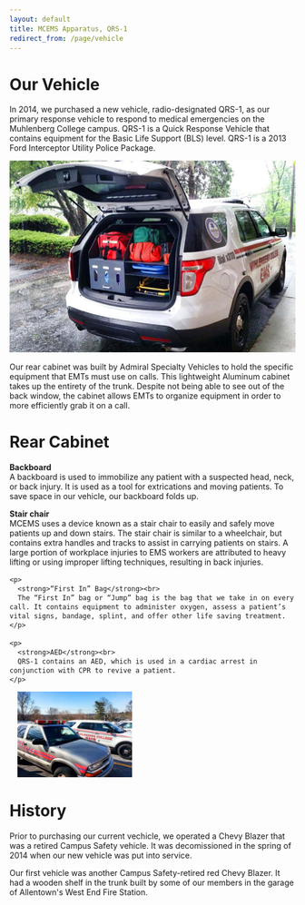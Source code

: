 ```yaml
---
layout: default
title: MCEMS Apparatus, QRS-1
redirect_from: /page/vehicle
---
```


Our Vehicle
===========

In 2014, we purchased a new vehicle, radio-designated QRS-1, as our primary response vehicle to respond to medical emergencies on the Muhlenberg College campus. QRS-1 is a Quick Response Vehicle that contains equipment for the Basic Life Support (BLS) level. QRS-1 is a 2013 Ford Interceptor Utility Police Package.

<!-- <div class="text-center">
  <p><img src="/assets/images/qrs1_haas.jpg"></p>
</div> -->

<div class="row">
  <div class="col-md-6">
    <div class="thumbnail">
      <img src="/assets/images/qrs1_trunk.jpg">
      <div class="caption">
        <p>Our rear cabinet was built by Admiral Specialty Vehicles to hold the specific equipment that EMTs must use on calls. This lightweight Aluminum cabinet takes up the entirety of the trunk. Despite not being able to see out of the back window, the cabinet allows EMTs to organize equipment in order to more efficiently grab it on a call.</p>
      </div>
    </div>
  </div>
  <div class="col-md-6">
    <h1>Rear Cabinet</h1>
    <p>
      <strong>Backboard</strong><br>
      A backboard is used to immobilize any patient with a suspected head, neck, or back injury. It is used as a tool for extrications and moving patients. To save space in our vehicle, our backboard folds up.
    </p>
    <p>
      <strong>Stair chair</strong><br>
      MCEMS uses a device known as a stair chair to easily and safely move patients up and down stairs. The stair chair is similar to a wheelchair, but contains extra handles and tracks to assist in carrying patients on stairs. A large portion of workplace injuries to EMS workers are attributed to heavy lifting or using improper lifting techniques, resulting in back injuries.
    </p>

    <p>
      <strong>“First In” Bag</strong><br>
      The “First In” bag or “Jump” bag is the bag that we take in on every call. It contains equipment to administer oxygen, assess a patient’s vital signs, bandage, splint, and offer other life saving treatment.
    </p>

    <p>
      <strong>AED</strong><br>
      QRS-1 contains an AED, which is used in a cardiac arrest in conjunction with CPR to revive a patient.
    </p>
  </div>
</div>

<div class="pull-right" style="max-width:40%;margin:1em;">
  <div class="thumbnail">
    <img src="/assets/images/qrs1_new_and_old.jpg">
  </div>
</div>

History
=======

Prior to purchasing our current vechicle, we operated a Chevy Blazer that was a retired Campus Safety vehicle. It was decomissioned in the spring of 2014 when our new vehicle was put into service.

Our first vehicle was another Campus Safety-retired red Chevy Blazer. It had a wooden shelf in the trunk built by some of our members in the garage of Allentown's West End Fire Station.
